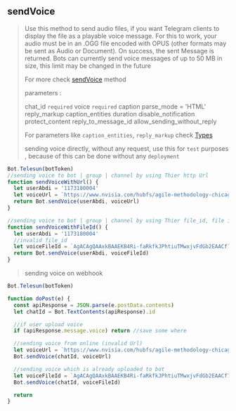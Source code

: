 ## sendVoice

> Use this method to send audio files, if you want Telegram clients to display the file as a playable voice message. For this to work, your audio must be in an .OGG file encoded with OPUS (other formats may be sent as Audio or Document). On success, the sent Message is returned. Bots can currently send voice messages of up to 50 MB in size, this limit may be changed in the future
>
> For more check [sendVoice](https://core.telegram.org/bots/api#sendvoice) method
>
> parameters :
>
> chat_id `required`
> voice `required`
> caption
> parse_mode = 'HTML'
> reply_markup
> caption_entities
> duration
> disable_notification
> protect_content
> reply_to_message_id
> allow_sending_without_reply
>
> For parameters like `caption_entities`, `reply_markup` check [Types](https://github.com/abdiu34567/telesn.js/tree/main/Docs/Types)
>
> sending voice directly, without any request, use this for `test` purposes , because of this can be done without any `deployment`

```js
Bot.Telesun(botToken)
//sending voice to bot | group | channel by using Thier http Url
function sendVoiceWithUrl() {
  let userAbdi = '1173180004'
  let voiceUrl = `https://www.nvisia.com/hubfs/agile-methodology-chicago.wav`
  return Bot.sendVoice(userAbdi, voiceUrl)
}

//sending voice to bot | group | channel by using Thier file_id, file id can be found only if you upload file on Bot | group | channel
function sendVoiceWithFileId() {
  let userAbdi = '1173180004'
  //invalid file_id
  let voiceFileId = `AgACAgQAAxkBAAEKB4Ri-faRkfkJPhtiuTMwxjvFdGb2EAACf7gxG5ZTyVNio98lZ7PwIgEAAwIAA3MAAykE`
  return Bot.sendVoice(userAbdi, voiceFileId)
}
```

> sending voice on webhook

```js
Bot.Telesun(botToken)

function doPost(e) {
  const apiResponse = JSON.parse(e.postData.contents)
  let chatId = Bot.TextContents(apiResponse).id

  //if user upload voice
  if (apiResponse.message.voice) return //save some where

  //sending voice from online (invalid Url)
  let voiceUrl = `https://www.nvisia.com/hubfs/agile-methodology-chicago.wav`
  Bot.sendVoice(chatId, voiceUrl)

  //sending voice which is already uploaded to bot
  let voiceFileId = `AgACAgQAAxkBAAEKB4Ri-faRkfkJPhtiuTMwxjvFdGb2EAACf7gxG5ZTyVNio98lZ7PwIgEAAwIAA3MAAykE`
  Bot.sendVoice(chatId, voiceFileId)

  return
}
```
